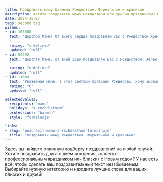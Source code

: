 ```yaml
---
title: Поздравить маму бармена Рождеством. Формальное и красивое
description: Хотите поздравить маму Рождеством или другим праздником? Наш ИИ создаст незабываемое поздравление, а вы обязательно выделитесь среди других.  
date: 2024-10-27
tags: second tag
wishes:
- id: 105500
  text: "Дорогой Мама! От всего сердца поздравляю Вас с Рождеством Христовым! Желаю Вам в этот светлый праздник крепкого здоровья, душевного тепла, семейного благополучия и всего самого доброго. Пусть Рождественская звезда освещает Ваш путь, а  праздничное настроение согревает Ваше сердце.  С наилучшими пожеланиями, Ваш(а) [Имя].
  "
  rating: "undefined"
  updated: "null"
- id: 54292
  text: "Дорогая Мама, от всей души поздравляю Вас с Рождеством! Желаю Вам в этот светлый праздник тепла, радости и благополучия! Пусть в Вашей жизни всегда будет место для любви, добра и чудес.
  "
  rating: "undefined"
  updated: "null"
- id: 11609
  text: "Уважаемая мама, в этот светлый праздник Рождества, хочу выразить Вам глубочайшее уважение и искренние поздравления. Ваша профессия бармена, с её неизменной элегантностью и гостеприимством, является истинным искусством, которое украшает нашу жизнь. Пусть этот праздник принесет Вам радость, здоровье и благополучие, а также вдохновение на новые творческие достижения. С Рождеством Вас!"
  rating: "0"
  updated: "null"

selectedValues:
  recipients: "mamu"
  holidays: "s-rozhdestvom"
  professions: "barmen"
  style: "formalnoje"

links:
- slug: "pozdravit-mamu-s-rozhdestvom-formalnoje"
  title: "Поздравить маму Рождеством. Формальное и красивое"
---
```


Здесь вы найдете отличную подборку поздравлений на любой случай. 
Хотите поздравить друга с днём рождения, коллегу с профессиональным праздником или близких с Новым годом? У нас есть всё, чтобы сделать ваш поздравительный текст незабываемым. Выбирайте нужную категорию и находите лучшие слова для ваших близких и друзей!
